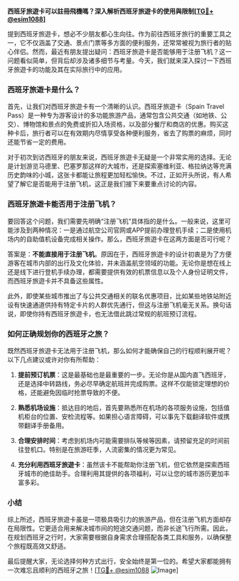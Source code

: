 **西班牙旅遊卡可以註冊飛機嗎？深入解析西班牙旅遊卡的使用與限制[[TG💪+ @esim1088](https://t.me/s/esim1088)]**

提到西班牙旅遊卡，想必不少朋友都心生向往。作为前往西班牙旅行的重要工具之一，它不仅涵盖了交通、景点门票等多方面的便利服务，还常常被视为旅行者的贴心伴侣。然而，最近有朋友提出疑问：西班牙旅遊卡是否能够用于注册飞机？这一问题看似简单，但背后却涉及诸多细节与考量。今天，我们就来深入探讨一下西班牙旅遊卡的功能及其在实际旅行中的应用。

### 西班牙旅遊卡是什么？

首先，让我们对西班牙旅遊卡有一个清晰的认识。西班牙旅遊卡（Spain Travel Pass）是一种专为游客设计的多功能旅游产品，通常包含公共交通（如地铁、公交）、博物馆和景点的免费或折扣入场资格，以及部分餐厅和商店的优惠。购买这种卡后，旅行者可以在有效期内尽情享受各种便利服务，省去了购票的麻烦，同时还能节省一定的费用。

对于初次到访西班牙的朋友来说，西班牙旅遊卡无疑是一个非常实用的选择。无论是计划游览马德里、巴塞罗那这样的大城市，还是探索塞维利亚、格拉纳达等充满历史韵味的小城，这张卡都能让旅程更加轻松愉快。不过，正如开头所说，有人希望了解它是否能用于注册飞机，这正是我们接下来要重点讨论的内容。

### 西班牙旅遊卡能否用于注册飞机？

要回答这个问题，我们需要先明确“注册飞机”具体指的是什么。一般来说，这里可能涉及到两种情况：一是通过航空公司官网或APP提前办理登机手续；二是使用机场内的自助值机设备完成相关操作。那么，西班牙旅遊卡在这两方面是否可行呢？

答案是：**不能直接用于注册飞机**。原因在于，西班牙旅遊卡的设计初衷是为了方便游客在城市内部的出行及文化体验，并未涵盖航空领域的功能。无论你是想在线上还是线下进行登机手续办理，都需要提供有效的机票信息以及个人身份证明文件，而西班牙旅遊卡并不具备这些属性。

此外，即使某些城市推出了与公共交通相关的联名优惠项目，比如某些地铁站附近设有快速通道供持有特定卡片的人群优先通行，但这与注册飞机毫无关系。换句话说，即使你持有西班牙旅遊卡，也无法借此跳过常规的航班预订流程。

### 如何正确规划你的西班牙之旅？

既然西班牙旅遊卡无法用于注册飞机，那么如何才能确保自己的行程顺利展开呢？以下几点建议或许对你有所帮助：

1. **提前预订机票**：这是最基础也是最重要的一步。无论你是从国内直飞西班牙，还是选择中转路线，务必尽早确定航班并完成购票。这样不仅能锁定理想的价格，还能避免因临时抢票导致的不便。
   
2. **熟悉机场设施**：抵达目的地后，首先要熟悉所在机场的各项服务设施，包括值机柜台的位置、安检流程等。如果担心语言障碍，可以事先下载翻译软件或携带翻译手册备用。

3. **合理安排时间**：考虑到机场内可能需要排队等候等因素，请预留充足的时间前往登机口。特别是在旅游旺季，人流密集的情况更为常见。

4. **充分利用西班牙旅遊卡**：虽然该卡不能帮助你注册飞机，但它依然是探索西班牙城市的绝佳助手。合理利用其提供的各项福利，可以让您的城市游历更加丰富多彩。

### 小结

综上所述，西班牙旅遊卡虽是一项极具吸引力的旅游产品，但在注册飞机方面却存在局限性。它更适合用来解决城市间的短途交通问题，而非长途飞行所需。因此，在规划西班牙之行时，大家需要根据自身需求合理搭配各类工具和服务，以确保整个旅程既高效又舒适。

最后提醒大家，无论选择何种方式出行，安全始终是第一位的。希望大家都能拥有一次难忘且顺利的西班牙之旅！[[TG💪+ @esim1088](https://t.me/s/esim1088) ![Image](https://i.postimg.cc/4NQfJmqS/Snipaste-2025-05-13-00-14-12.png)]